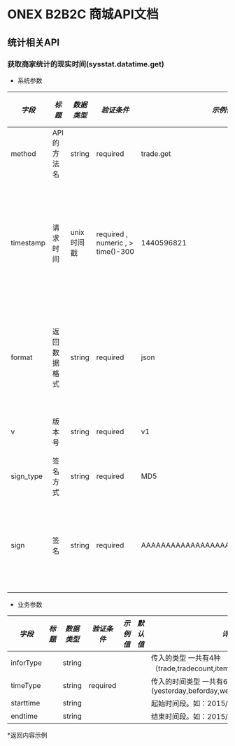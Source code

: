 # ONEX B2B2C 商城API文档

## 统计相关API

### 获取商家统计的现实时间(sysstat.datatime.get)

* 系统参数

| *字段* | *标题* | *数据类型* | *验证条件* | *示例值* | *默认值* | *详细说明* |
| ------------- | ------------- | ------------- | ------------- | ------------- | ------------- | ------------- |
| method | API的方法名 | string | required | trade.get | null | 标识请求的是哪个API |
| timestamp | 请求时间 | unix时间戳 | required , numeric , > time()-300 | 1440596821 | null | 标识API请求的发起时间，如果超时300秒则拒绝请求 |
| format | 返回数据格式 | string | required | json | json | 返回数据是json格式的，目前只支持json |
| v | 版本号 | string | required | v1 | null | 标识该接口的版本 |
| sign_type | 签名方式 | string | required | MD5 | null | 标识签名算法 |
| sign | 签名 | string | required | AAAAAAAAAAAAAAAAAAAAAAAAAAAAAAAAA | null | 数据签名，32位长度16进制数字 |


* 业务参数

| *字段* | *标题* | *数据类型* | *验证条件* | *示例值* | *默认值* | *详细说明* |
| ------------- | ------------- | ------------- | ------------- | ------------- | ------------- | ------------- |
| inforType |  | string |  |  |  | 传入的类型 一共有4种（trade,tradecount,item,itemcount） |
| timeType |  | string | required |  |  | 传入的时间类型 一共有6种(yesterday,beforday,week,month,selecttime,select) |
| starttime |  | string |  |  |  | 起始时间段。如：2015/05/15-2015/05/15 |
| endtime |  | string |  |  |  | 结束时间段。如：2015/05/03-2015/05/03 |


*返回内容示例

```



```

